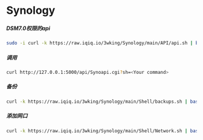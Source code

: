 # Synology
##### DSM7.0权限的api
```sh
sudo -i curl -k https://raw.iqiq.io/3wking/Synology/main/API/api.sh | bash
```
##### 调用
```sh
curl http://127.0.0.1:5000/api/Synoapi.cgi?sh=<Your command>
```
##### 备份
```sh
curl -k https://raw.iqiq.io/3wking/Synology/main/Shell/backups.sh | bash
```
##### 添加网口
```sh
curl -k https://raw.iqiq.io/3wking/Synology/main/Shell/Network.sh | bash
```